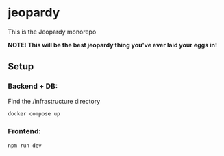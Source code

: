 # jeopardy

This is the Jeopardy monorepo

**NOTE: This will be the best jeopardy thing you've ever laid your eggs in!**

## Setup

### Backend + DB:

Find the /infrastructure directory

```sh
docker compose up
```

### Frontend:

```sh
npm run dev
```
